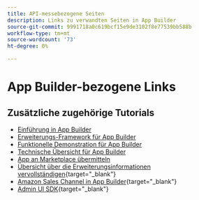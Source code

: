```yaml
---
title: API-messebezogene Seiten
description: Links zu verwandten Seiten in App Builder
source-git-commit: 9991718a0c619bcf15e9de3102f8e77539bb588b
workflow-type: tm+mt
source-wordcount: '73'
ht-degree: 0%

---
```


# App Builder-bezogene Links

## Zusätzliche zugehörige Tutorials

* [Einführung in App Builder](../app-builder/introduction-to-app-builder.md)
* [Erweiterungs-Framework für App Builder](../app-builder/extensibility-framework-commerce-eventing.md)
* [Funktionelle Demonstration für App Builder](../app-builder/app-builder-functional-demonstration.md)
* [Technische Übersicht für App Builder](../app-builder/app-builder-technical-overview.md)
* [App an Marketplace übermitteln](../app-builder/submit-app-process.md)
* [Übersicht über die Erweiterungsinformationen vervollständigen](https://developer.adobe.com/commerce/marketplace/guides/sellers/extension-information/){target="_blank"}
* [Amazon Sales Channel in App Builder](https://developer.adobe.com/commerce/extensibility/amazon-sales-channel/){target="_blank"}
* [Admin UI SDK](https://developer.adobe.com/commerce/extensibility/admin-ui-sdk/){target="_blank"}
